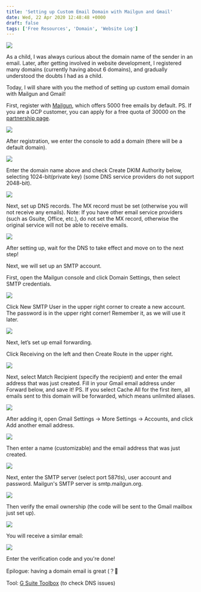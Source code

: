 ```yaml
---
title: 'Setting up Custom Email Domain with Mailgun and Gmail'
date: Wed, 22 Apr 2020 12:48:48 +0000
draft: false
tags: ['Free Resources', 'Domain', 'Website Log']
---
```


![](https://static-a1.steveyi.net/media/blog/2020/04/mailgungmail-14.jpg)

As a child, I was always curious about the domain name of the sender in an email. Later, after getting involved in website development, I registered many domains (currently having about 6 domains), and gradually understood the doubts I had as a child.

Today, I will share with you the method of setting up custom email domain with Mailgun and Gmail!

First, register with [Mailgun](https://www.mailgun.com/), which offers 5000 free emails by default.
PS. If you are a GCP customer, you can apply for a free quota of 30000 on the [partnership page](https://www.mailgun.com/google/).

![](https://static-a1.steveyi.net/media/blog/2020/04/mailgungmail-2-1920x1142.png)

After registration, we enter the console to add a domain (there will be a default domain).

![](https://static-a1.steveyi.net/media/blog/2020/04/mailgungmail-3-1920x1142.png)

Enter the domain name above and check Create DKIM Authority below, selecting 1024-bit(private key) (some DNS service providers do not support 2048-bit).

![](https://static-a1.steveyi.net/media/blog/2020/04/mailgungmail-4.png)

Next, set up DNS records. The MX record must be set (otherwise you will not receive any emails).
Note: If you have other email service providers (such as Gsuite, Office, etc.), do not set the MX record, otherwise the original service will not be able to receive emails.

![](https://static-a1.steveyi.net/media/blog/2020/04/mailgungmail-5-1920x1142.png)

After setting up, wait for the DNS to take effect and move on to the next step!

Next, we will set up an SMTP account.

First, open the Mailgun console and click Domain Settings, then select SMTP credentials.

![](https://static-a1.steveyi.net/media/blog/2020/04/mailgungmail-6-1920x1142.png)

Click New SMTP User in the upper right corner to create a new account.
The password is in the upper right corner! Remember it, as we will use it later.

![](https://static-a1.steveyi.net/media/blog/2020/04/mailgungmail-7-1920x1142.jpg)

Next, let’s set up email forwarding.

Click Receiving on the left and then Create Route in the upper right.

![](https://static-a1.steveyi.net/media/blog/2020/04/mailgungmail-8-1920x1142.jpg)

Next, select Match Recipient (specify the recipient) and enter the email address that was just created.
Fill in your Gmail email address under Forward below, and save it!
PS. If you select Cache All for the first item, all emails sent to this domain will be forwarded, which means unlimited aliases.

![](https://static-a1.steveyi.net/media/blog/2020/04/mailgungmail-9-1920x1142.jpg)

After adding it, open Gmail Settings → More Settings → Accounts, and click Add another email address.

![](https://static-a1.steveyi.net/media/blog/2020/04/mailgungmail-1-1920x1142.jpg)

Then enter a name (customizable) and the email address that was just created.

![](https://static-a1.steveyi.net/media/blog/2020/04/mailgungmail-10.jpg)

Next, enter the SMTP server (select port 587tls), user account and password.
Mailgun's SMTP server is smtp.mailgun.org.

![](https://static-a1.steveyi.net/media/blog/2020/04/mailgungmail-11.jpg)

Then verify the email ownership (the code will be sent to the Gmail mailbox just set up).

![](https://static-a1.steveyi.net/media/blog/2020/04/mailgungmail-12.jpg)

You will receive a similar email:

![](https://static-a1.steveyi.net/media/blog/2020/04/mailgungmail-13-1920x1142.jpg)

Enter the verification code and you're done!

Epilogue: having a domain email is great (？🤩

Tool: [G Suite Toolbox](https://toolbox.googleapps.com/) (to check DNS issues)